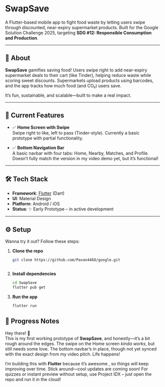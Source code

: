 # SwapSave

A Flutter-based mobile app to fight food waste by letting users swipe through discounted, near-expiry supermarket products. Built for the Google Solution Challenge 2025, targeting **SDG #12: Responsible Consumption and Production**.

---

## 🥦 About

**SwapSave** gamifies saving food! Users swipe right to add near-expiry supermarket deals to their cart (like Tinder), helping reduce waste while scoring sweet discounts. Supermarkets upload products using barcodes, and the app tracks how much food (and CO₂) users save.

It’s fun, sustainable, and scalable—built to make a real impact.

---

## 🚀 Current Features

- ✅ **Home Screen with Swipe**  
  Swipe right to like, left to pass (Tinder-style). Currently a basic prototype with partial functionality.

- ✅ **Bottom Navigation Bar**  
  A basic navbar with four tabs: Home, Nearby, Matches, and Profile. Doesn’t fully match the version in my video demo yet, but it’s functional!

---

## 🛠 Tech Stack

- **Framework**: [Flutter](https://flutter.dev/) (Dart)  
- **UI**: Material Design  
- **Platform**: Android / iOS  
- **Status**: ✨ Early Prototype – in active development

---

## ⚙️ Setup

Wanna try it out? Follow these steps:

1. **Clone the repo**  
   ```bash
   git clone https://github.com/Pavan4468/google.git

   

2. **Install dependencies**

   ```bash
   cd SwapSave
   flutter pub get
3. **Run the app**

   ```bash
   flutter run

## 🧪 Progress Notes

Hey there! 👋  
This is my first working prototype of **SwapSave**, and honestly—it’s a bit rough around the edges. The swipe on the Home screen _kinda works_, but still needs some love. The bottom navbar’s in place, though not yet synced with the exact design from my video pitch. Life happens!

I’m building this with **Flutter** because it’s awesome , so things will keep improving over time. Stick around—cool updates are coming soon!
For quizzes or instant preview without setup, use Project IDX – just open the repo and run it in the cloud!
